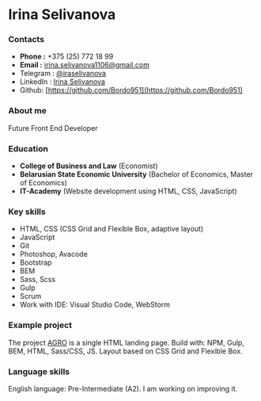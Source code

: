 # Irina Selivanova

### Contacts
* **Phone :** +375 (25) 772 18 99
* **Email :** irina.selivanova1106@gmail.com
* Telegram : [@iraselivanova](https://t.me/iraselivanova)
* LinkedIn : [Irina Selivanova](https://www.linkedin.com/in/irina-selivanova-a223301b7/)
* Github: [https://github.com/Bordo951](https://github.com/Bordo951)

### About me

Future Front End Developer

### Education

* **College of Business and Law** (Economist)
* **Belarusian State Economic University** (Bachelor of Economics, Master of Economics)
* **IT-Academy** (Website development using HTML, CSS, JavaScript)

### Key skills 

* HTML, CSS (CSS Grid and Flexible Box, adaptive layout)
* JavaScript
* Git
* Photoshop, Avacode
* Bootstrap
* BEM
* Sass, Scss
* Gulp
* Scrum
* Work with IDE: Visual Studio Code, WebStorm

### Example project

The project [AGRO](https://bordo951.github.io/agro/) is a single HTML landing page.
Build with: NPM, Gulp, BEM, HTML, Sass/CSS, JS. Layout based on CSS Grid and Flexible Box.

### Language skills

English language: Pre-Intermediate (A2). I am working on improving it.

